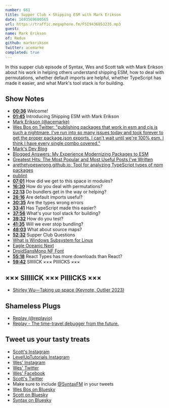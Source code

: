 ```yaml
---
number: 661
title: Supper Club × Shipping ESM with Mark Erikson
date: 1693569600565
url: https://traffic.megaphone.fm/FSI9436853235.mp3
guest: 
name: Mark Erikson
of: Redux
github: markerikson
twitter: acemarke
completed: true
---
```


In this supper club episode of Syntax, Wes and Scott talk with Mark Erikson about his work in helping others understand shipping ESM, how to deal with permutations, whether default imports are helpful, whether TypeScript has made it easier, and what Mark's tool stack is for building.

## Show Notes

- **[00:36](#t=00:36)** Welcome!
- **[01:45](#t=01:45)** Introducing Shipping ESM with Mark Erikson
- [Mark Erikson (@acemarke)](https://twitter.com/acemarke)
- [Wes Bos on Twitter: "publishing packages that work in esm and cjs is such a nightmare. I've run into so many issues today and took forever to get the proper package.json exports. I can't wait until we're 100% esm. I think I have every single combo covered."](https://twitter.com/wesbos/status/1610385221324619780)
- [Mark's Dev Blog](https://blog.isquaredsoftware.com/)
- [Blogged Answers: My Experience Modernizing Packages to ESM](https://blog.isquaredsoftware.com/2023/08/esm-modernization-lessons/)
- [Greatest Hits: The Most Popular and Most Useful Posts I've Written](https://blog.isquaredsoftware.com/2020/08/greatest-hits/)
- [arethetypeswrong.github.io: Tool for analyzing TypeScript types of npm packages](https://github.com/arethetypeswrong/arethetypeswrong.github.io)
- [publint](https://publint.dev/)
- **[07:01](#t=07:01)** How did we get to this space in modules?
- **[16:30](#t=16:30)** How do you deal with permutations?
- **[22:13](#t=22:13)** Do bundlers get in the way or helping?
- **[26:16](#t=26:16)** Are default imports useful?
- **[30:35](#t=30:35)** Are the types wrong errors
- **[33:41](#t=33:41)** Has TypeScript made this easier?
- **[37:56](#t=37:56)** What's your tool stack for building?
- **[39:32](#t=39:32)** How do you test?
- **[41:35](#t=41:35)** Will we ever stop bundling?
- **[48:03](#t=48:03)** What about source maps?
- **[52:32](#t=52:32)** Supper Club Questions
- [What is Windows Subsystem for Linux](https://learn.microsoft.com/en-us/windows/wsl/about)
- [Eagle Oceanic Next](https://marketplace.visualstudio.com/items?itemName=graf009.Eagle-Oceanic-Next)
- [DroidSansMono NF Font](https://eng.m.fontke.com/font/24637914/)
- **[55:18](#t=55:18)** React Types has more downloads than React?
- **[59:42](#t=59:42)** SIIIIICK ××× PIIIICKS ×××

## ××× SIIIIICK ××× PIIIICKS ×××

- [Shirley Wu—Taking up space (Keynote, Outlier 2023)](https://www.youtube.com/watch?v=zF7mSTVwVs0)

## Shameless Plugs

- [Replay (@replayio)](https://twitter.com/replayio)
- [Replay - The time-travel debugger from the future.](https://www.replay.io/)

## Tweet us your tasty treats

- [Scott's Instagram](https://www.instagram.com/stolinski/)
- [LevelUpTutorials Instagram](https://www.instagram.com/LevelUpTutorials/)
- [Wes' Instagram](https://www.instagram.com/wesbos/)
- [Wes' Twitter](https://twitter.com/wesbos)
- [Wes' Facebook](https://www.facebook.com/wesbos.developer)
- [Scott's Twitter](https://twitter.com/stolinski)
- Make sure to include [@SyntaxFM](https://twitter.com/SyntaxFM) in your tweets
- [Wes Bos on Bluesky](https://bsky.app/profile/wesbos.com)
- [Scott on Bluesky](https://bsky.app/profile/tolin.ski)
- [Syntax on Bluesky](https://bsky.app/profile/syntax.fm)
